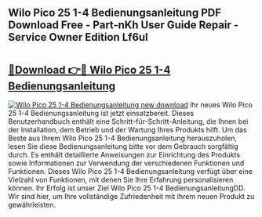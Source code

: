 ## Wilo Pico 25 1-4 Bedienungsanleitung PDF Download Free - Part-nKh User Guide Repair - Service Owner Edition Lf6ul

# <h2><a href="http://df5vlgr.blite.top/?on=Wilo+Pico+25+1-4+Bedienungsanleitung">🔗Download 👉🔴 Wilo Pico 25 1-4 Bedienungsanleitung</a></h2>

[![Wilo Pico 25 1-4 Bedienungsanleitung new download](https://i.imgur.com/lujVjoI.png)](http://df5vlgr.blite.top/?on=Wilo+Pico+25+1-4+Bedienungsanleitung)
Ihr neues Wilo Pico 25 1-4 Bedienungsanleitung ist jetzt einsatzbereit. Dieses Benutzerhandbuch enthält eine Schritt-für-Schritt-Anleitung, die Ihnen bei der Installation, dem Betrieb und der Wartung Ihres Produkts hilft. Um das Beste aus Ihrem Wilo Pico 25 1-4 Bedienungsanleitung herauszuholen, lesen Sie diese Bedienungsanleitung bitte vor dem Gebrauch sorgfältig durch. Es enthält detaillierte Anweisungen zur Einrichtung des Produkts sowie Informationen zur Verwendung der verschiedenen Funktionen und Funktionen. Dieses Wilo Pico 25 1-4 Bedienungsanleitung verfügt über eine Vielzahl von Funktionen, mit denen Sie Ihre Erfahrung personalisieren können. Ihr Erfolg ist unser Ziel Wilo Pico 25 1-4 BedienungsanleitungDD. Wir sind hier, um Ihre vollständige Zufriedenheit mit Ihrem neuen Produkt zu gewährleisten.
